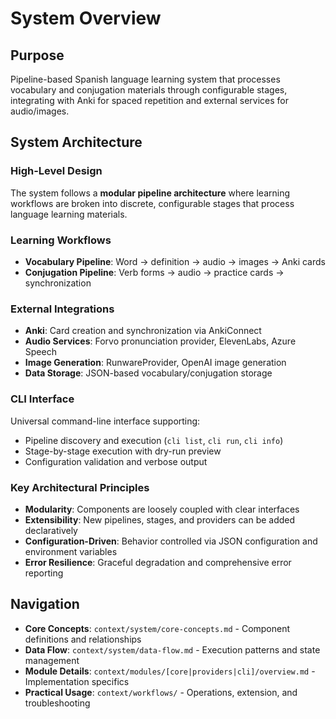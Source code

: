 # System Overview

## Purpose
Pipeline-based Spanish language learning system that processes vocabulary and conjugation materials through configurable stages, integrating with Anki for spaced repetition and external services for audio/images.

## System Architecture

### High-Level Design
The system follows a **modular pipeline architecture** where learning workflows are broken into discrete, configurable stages that process language learning materials.

### Learning Workflows
- **Vocabulary Pipeline**: Word → definition → audio → images → Anki cards
- **Conjugation Pipeline**: Verb forms → audio → practice cards → synchronization

### External Integrations
- **Anki**: Card creation and synchronization via AnkiConnect
- **Audio Services**: Forvo pronunciation provider, ElevenLabs, Azure Speech
- **Image Generation**: RunwareProvider, OpenAI image generation
- **Data Storage**: JSON-based vocabulary/conjugation storage

### CLI Interface
Universal command-line interface supporting:
- Pipeline discovery and execution (`cli list`, `cli run`, `cli info`)
- Stage-by-stage execution with dry-run preview
- Configuration validation and verbose output

### Key Architectural Principles
- **Modularity**: Components are loosely coupled with clear interfaces
- **Extensibility**: New pipelines, stages, and providers can be added declaratively
- **Configuration-Driven**: Behavior controlled via JSON configuration and environment variables
- **Error Resilience**: Graceful degradation and comprehensive error reporting

## Navigation
- **Core Concepts**: `context/system/core-concepts.md` - Component definitions and relationships
- **Data Flow**: `context/system/data-flow.md` - Execution patterns and state management
- **Module Details**: `context/modules/[core|providers|cli]/overview.md` - Implementation specifics
- **Practical Usage**: `context/workflows/` - Operations, extension, and troubleshooting
